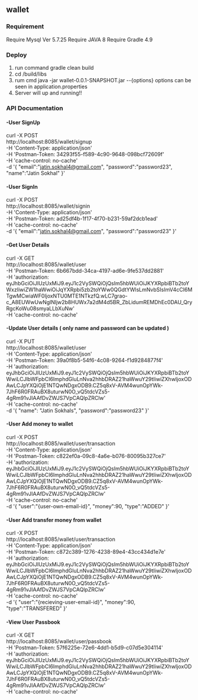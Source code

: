 ## wallet

### Requirement

Require Mysql Ver 5.7.25
Require JAVA 8 
Require Gradle 4.9

### Deploy

1. run command gradle clean build
2. cd /build/libs
3. rum cmd  java -jar wallet-0.0.1-SNAPSHOT.jar --{options}
    options can be seen in application.properties
4. Server will up and running!!

### API Documentation

#### -User SignUp 
  curl -X POST \
  http://localhost:8085/wallet/signup \
  -H 'Content-Type: application/json' \
  -H 'Postman-Token: 34293f55-f589-4c90-9648-098bcf72609f' \
  -H 'cache-control: no-cache' \
  -d '{
	"email":"jatin.sokhal4@gmail.com",
	"password":"password23",
	"name":"Jatin Sokhal"
}'

#### -User SignIn

curl -X POST \
  http://localhost:8085/wallet/signin \
  -H 'Content-Type: application/json' \
  -H 'Postman-Token: ad25df4b-1f17-4f70-b231-59af2dcb1ead' \
  -H 'cache-control: no-cache' \
  -d '{
	"email":"jatin.sokhal4@gmail.com",
	"password":"password23"
}'

#### -Get User Details

curl -X GET \
  http://localhost:8085/wallet/user \
  -H 'Postman-Token: 6b667bdd-34ca-4197-ad6e-9fe537dd2881' \
  -H 'authorization: eyJhbGciOiJIUzUxMiJ9.eyJ1c2VySWQiOjQsIm5hbWUiOiJKYXRpbiBTb2toYWxzIiwiZW1haWwiOiJqYXRpbi5zb2toYWw0QGdtYWlsLmNvbSIsImV4cCI6MTgwMCwiaWF0IjoxNTU0MTE1NTkzfQ.wLC7grao-c_A8EUWwUwNglNljw2b8HUWx7a2dM4d5BR_ZbLidumREMDhEc0DAU_QryRgcKoWu08smyaLLbXuNw' \
  -H 'cache-control: no-cache'
  
#### -Update User details ( only name and password can be updated ) 
curl -X PUT \
  http://localhost:8085/wallet/user \
  -H 'Content-Type: application/json' \
  -H 'Postman-Token: 39a0f8b5-54f6-4c08-9264-f1d9284877f4' \
  -H 'authorization: eyJhbGciOiJIUzUxMiJ9.eyJ1c2VySWQiOjQsIm5hbWUiOiJKYXRpbiBTb2toYWwiLCJlbWFpbCI6ImphdGluLnNva2hhbDRAZ21haWwuY29tIiwiZXhwIjoxODAwLCJpYXQiOjE1NTQwNDgxODB9.CZ5q8xV-AVM4wunOpYWk-7JhF6R0FRAuBX8uturwN0O_vQ5tdcVZs5-4gRm91vJIAAfDvZWJS7VpCAQlpZRClw' \
  -H 'cache-control: no-cache' \
  -d '{
        "name": "Jatin Sokhals",
        "password":"password23"
    }'
    
#### -User Add money to wallet

curl -X POST \
  http://localhost:8085/wallet/user/transaction \
  -H 'Content-Type: application/json' \
  -H 'Postman-Token: c822ef0a-09c8-4a6e-b076-80095b327ce7' \
  -H 'authorization: eyJhbGciOiJIUzUxMiJ9.eyJ1c2VySWQiOjQsIm5hbWUiOiJKYXRpbiBTb2toYWwiLCJlbWFpbCI6ImphdGluLnNva2hhbDRAZ21haWwuY29tIiwiZXhwIjoxODAwLCJpYXQiOjE1NTQwNDgxODB9.CZ5q8xV-AVM4wunOpYWk-7JhF6R0FRAuBX8uturwN0O_vQ5tdcVZs5-4gRm91vJIAAfDvZWJS7VpCAQlpZRClw' \
  -H 'cache-control: no-cache' \
  -d '{
	"user":"{user-own-email-id}",
	"money":90,
	"type":"ADDED"
}'

#### -User Add transfer money from wallet

curl -X POST \
  http://localhost:8085/wallet/user/transaction \
  -H 'Content-Type: application/json' \
  -H 'Postman-Token: c872c389-1276-4238-89e4-43cc434d1e7e' \
  -H 'authorization: eyJhbGciOiJIUzUxMiJ9.eyJ1c2VySWQiOjQsIm5hbWUiOiJKYXRpbiBTb2toYWwiLCJlbWFpbCI6ImphdGluLnNva2hhbDRAZ21haWwuY29tIiwiZXhwIjoxODAwLCJpYXQiOjE1NTQwNDgxODB9.CZ5q8xV-AVM4wunOpYWk-7JhF6R0FRAuBX8uturwN0O_vQ5tdcVZs5-4gRm91vJIAAfDvZWJS7VpCAQlpZRClw' \
  -H 'cache-control: no-cache' \
  -d '{
	"user":"{recieving-user-email-id}",
	"money":90,
	"type":"TRANSFERED"
}'

#### -View User Passbook
curl -X GET \
  http://localhost:8085/wallet/user/passbook \
  -H 'Postman-Token: 57f6225e-72e6-4dd1-b5d9-c07d5e304114' \
  -H 'authorization: eyJhbGciOiJIUzUxMiJ9.eyJ1c2VySWQiOjQsIm5hbWUiOiJKYXRpbiBTb2toYWwiLCJlbWFpbCI6ImphdGluLnNva2hhbDRAZ21haWwuY29tIiwiZXhwIjoxODAwLCJpYXQiOjE1NTQwNDgxODB9.CZ5q8xV-AVM4wunOpYWk-7JhF6R0FRAuBX8uturwN0O_vQ5tdcVZs5-4gRm91vJIAAfDvZWJS7VpCAQlpZRClw' \
  -H 'cache-control: no-cache'

